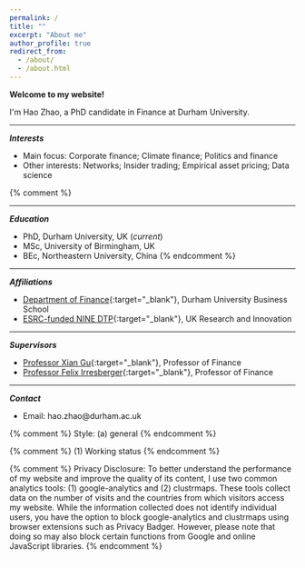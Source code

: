 ```yaml
---
permalink: /
title: ""
excerpt: "About me"
author_profile: true
redirect_from: 
  - /about/
  - /about.html
---
```


**Welcome to my website!**

I'm Hao Zhao, a PhD candidate in Finance at Durham University.

***
***Interests***

- Main focus: Corporate finance; Climate finance; Politics and finance
- Other interests: Networks; Insider trading; Empirical asset pricing; Data science

{% comment %}
***
***Education***
- PhD, Durham University, UK (*current*)
- MSc, University of Birmingham, UK
- BEc, Northeastern University, China
{% endcomment %}

***
***Affiliations***
- [Department of Finance](https://www.durham.ac.uk/business/about/departments/finance/ "Department of Finance, Durham University Business School"){:target="_blank"}, Durham University Business School
- [ESRC-funded NINE DTP](https://www.ninedtp.ac.uk/ "The Northern Ireland and North East Doctoral Training Partnership"){:target="_blank"}, UK Research and Innovation

***
***Supervisors***
- [Professor Xian Gu](https://www.durham.ac.uk/business/our-people/xian-gu/){:target="_blank"}, Professor of Finance
- [Professor Felix Irresberger](https://www.durham.ac.uk/business/our-people/felix-irresberger/){:target="_blank"}, Professor of Finance

***
***Contact***

<div>
  <ul>
    <li> Email: hao.zhao@durham.ac.uk
      <span id="workingstatus">
        <svg viewBox="0 0 20 20" width="8" height="8">
          <path id="second-hand" d="M10 6 L10 6" stroke="white" stroke-width="5" stroke-linecap="round" />
        </svg>
      </span> 
    </li>
  </ul>
</div>




{% comment %} 
  Style: (a) general
{% endcomment %} 

<link rel="stylesheet" type="text/css" href="/assets/css/widgets_style/widgets.css">

{% comment %} 
  (1) Working status
{% endcomment %} 

<script src="https://cdnjs.cloudflare.com/ajax/libs/moment.js/2.29.1/moment.min.js"></script>
<script src="https://cdnjs.cloudflare.com/ajax/libs/moment-timezone/0.5.33/moment-timezone-with-data-10-year-range.min.js"></script>

<script src="/assets/js/widgets/working-status.js"></script>

{% comment %}
Privacy Disclosure: To better understand the performance of my website and improve the quality of its content, I use two common analytics tools: (1) google-analytics and (2) clustrmaps. These tools collect data on the number of visits and the countries from which visitors access my website. While the information collected does not identify individual users, you have the option to block google-analytics and clustrmaps using browser extensions such as Privacy Badger. However, please note that doing so may also block certain functions from Google and online JavaScript libraries.
{% endcomment %}

<iframe id="analyticsmaps" src="https://clustrmaps.com/map_v2.js?d=gs5JTOPEMCktoqZKKPX3aOMqFV3pzKvHrv_2vOoTXZw&cl=ffffff&w=a" frameborder="0" scrolling="no" width="1" height="1"></iframe>

<script type="text/javascript">
  window.addEventListener("load", function(){
    var analyticsmaps = document.getElementById('analyticsmaps');
    analyticsmaps.style.display = 'none';
  });
</script>